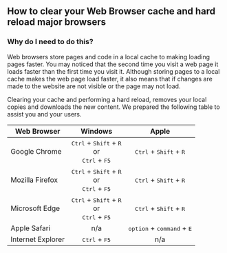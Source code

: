 ## How to clear your Web Browser cache and hard reload major browsers

### Why do I need to do this?

Web browsers store pages and code in a local cache to making loading pages faster. You may noticed that the second time 
you visit a web page it loads faster than the first time you visit it. Although storing pages to a local cache makes the 
web page load faster, it also means that if changes are made to the website are not visible or the page may not load.

Clearing your cache and performing a hard reload, removes your local copies and downloads the new content. We prepared 
the following table to assist you and your users.

| Web Browser | Windows | Apple |
| ----- | :-----: | :---: |
| Google Chrome | <kbd>Ctrl</kbd> + <kbd>Shift</kbd> + <kbd>R</kbd><br>or<br><kbd>Ctrl</kbd> + <kbd>F5</kbd> | <kbd>Ctrl</kbd> + <kbd>Shift</kbd> + <kbd>R</kbd> |
| Mozilla Firefox | <kbd>Ctrl</kbd> + <kbd>Shift</kbd> + <kbd>R</kbd><br>or<br><kbd>Ctrl</kbd> + <kbd>F5</kbd> | <kbd>Ctrl</kbd> + <kbd>Shift</kbd> + <kbd>R</kbd> |
| Microsoft Edge | <kbd>Ctrl</kbd> + <kbd>Shift</kbd> + <kbd>R</kbd><br>or<br><kbd>Ctrl</kbd> + <kbd>F5</kbd> | <kbd>Ctrl</kbd> + <kbd>Shift</kbd> + <kbd>R</kbd> |
| Apple Safari | n/a | <kbd>option</kbd> + <kbd>command</kbd> + <kbd>E</kbd> |
| Internet Explorer | <kbd>Ctrl</kbd> + <kbd>F5</kbd> | n/a |